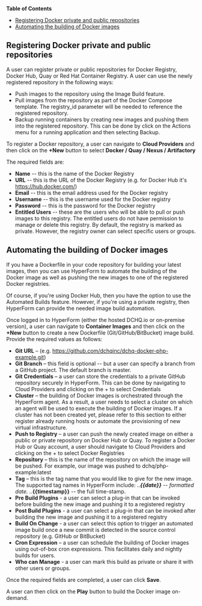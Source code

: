 <figure>
<img src="http://www.hypergrid.com/wp-content/themes/hypergrid/img/logo.png" alt="" />
</figure>

**Table of Contents**  

- [Registering Docker private and public repositories](#registering-docker-private-and-public-repositories)
- [Automating the building of Docker images](#automating-the-building-of-docker-images)

Registering Docker private and public repositories
----------

A user can register private or public repositories for Docker Registry, Docker Hub, Quay or Red Hat Container Registry. A user can use the newly registered repository in the following ways:
-   Push images to the repository using the Image Build feature.
-   Pull images from the repository as part of the Docker Compose template. The registry_id parameter will be needed to reference the registered repository.
-   Backup running containers by creating new images and pushing them into the registered repository. This can be done by click on the Actions menu for a running application and then selecting Backup.

To register a Docker repository, a user can navigate to **Cloud Providers** and then click on the **+New** button to select **Docker / Quay / Nexus / Artifactory**

The required fields are:
-   **Name** -- this is the name of the Docker Registry
-   **URL** -- this is the URL of the Docker Registry (e.g. for Docker Hub it's https://hub.docker.com/)
-   **Email** -- this is the email address used for the Docker registry
-   **Username** -- this is the username used for the Docker registry
-   **Password** -- this is the password for the Docker registry
-   **Entitled Users** -- these are the users who will be able to pull or push images to this registry. The entitled users do not have permission to manage or delete this registry. By default, the registry is marked as private. However, the registry owner can select specific users or groups.


Automating the building of Docker images
----------

If you have a Dockerfile in your code repository for building your latest images, then you can use HyperForm to automate the building of the Docker image as well as pushing the new images to one of the registered Docker registries.

Of course, if you're using Docker Hub, then you have the option to use the Automated Builds feature. However, if you're using a private registry, then HyperForm can provide the needed image build automation.

Once logged in to HyperForm (either the hosted DCHQ.io or on-premise version), a user can navigate to **Container Images** and then click on the **+New** button to create a new Dockerfile (Git/GitHub/BitBucket) image build.
Provide the required values as follows:
-   **Git URL** – (e.g. https://github.com/dchqinc/dchq-docker-php-example.git)
-   **Git Branch** – this field is optional -- but a user can specify a branch from a GitHub project. The default branch is master.
-   **Git Credentials** – a user can store the credentials to a private GitHub repository securely in HyperForm. This can be done by navigating to Cloud Providers and clicking on the + to select Credentials
-   **Cluster** – the building of Docker images is orchestrated through the HyperForm agent. As a result, a user needs to select a cluster on which an agent will be used to execute the building of Docker images. If a cluster has not been created yet, please refer to this section to either register already running hosts or automate the provisioning of new virtual infrastructure.
-   **Push to Registry** – a user can push the newly created image on either a public or private repository on Docker Hub or Quay. To register a Docker Hub or Quay account, a user should navigate to Cloud Providers and clicking on the + to select Docker Registries
-   **Repository** – this is the name of the repository on which the image will be pushed. For example, our image was pushed to dchq/php-example:latest
-   **Tag** – this is the tag name that you would like to give for the new image. The supported tag names in HyperForm include:
   ..***{{date}}** -- formatted date.
   ..***{{timestamp}}** -- the full time-stamp.
-   **Pre Build Plugins** - a user can select a plug-in that can be invoked before building the new image and pushing it to a registered registry
-   **Post Build Plugins** - a user can select a plug-in that can be invoked after building the new image and pushing it to a registered registry
-   **Build On Change** - a user can select this option to trigger an automated image build once a new commit is detected in the source control repository (e.g. GitHub or BitBucket)
-   **Cron Expression** – a user can schedule the building of Docker images using out-of-box cron expressions. This facilitates daily and nightly builds for users.
-   **Who can Manage** - a user can mark this build as private or share it with other users or groups.

Once the required fields are completed, a user can click **Save**.

A user can then click on the **Play** button to build the Docker image on-demand.
